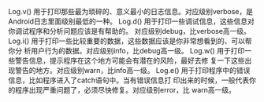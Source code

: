Log.v() 用于打印那些最为琐碎的、意义最小的日志信息。对应级别verbose，是 Android日志里面级别最低的一种。 
Log.d() 用于打印一些调试信息，这些信息对你调试程序和分析问题应该是有帮助的。 对应级别debug，比verbose高一级。 
Log.i() 用于打印一些比较重要的数据，这些数据应该是你非常想看到的、可以帮你分 析用户行为的数据。对应级别info，比debug高一级。 
Log.w() 用于打印一些警告信息，提示程序在这个地方可能会有潜在的风险，最好去修 复一下这些出现警告的地方。对应级别warn，比info高一级。 
Log.e() 用于打印程序中的错误信息，比如程序进入了catch语句中。当有错误信息打 印出来的时候，一般代表你的程序出现严重问题了，必须尽快修复。对应级别error，比 warn高一级。
